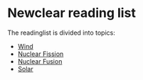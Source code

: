 # Newclear reading list

The readinglist is divided into topics:

- [Wind](./wind.md)
- [Nuclear Fission](./nuclearfission.md)
- [Nuclear Fusion](./nuclearfusion.md)
- [Solar](./solar.md)
